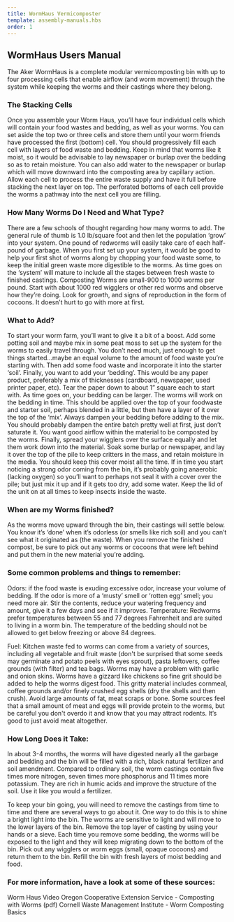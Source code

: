 ```yaml
---
title: WormHaus Vermicomposter
template: assembly-manuals.hbs
order: 1
---
```


## WormHaus Users Manual

The Aker WormHaus is a complete modular vermicomposting bin with up to four processing cells that enable airflow (and worm movement) through the system while keeping the worms and their castings where they belong.

### The Stacking Cells

Once you assemble your Worm Haus, you’ll have four individual cells which will contain your food wastes and bedding, as well as your worms.  You can set aside the top two or three cells and store them until your worm friends have processed the first (bottom) cell.  You should progressively fill each cell with layers of food waste and bedding.  Keep in mind that worms like it moist, so it would be advisable to lay newspaper or burlap over the bedding so as to retain moisture. You can also add water to the newspaper or burlap which will move downward into the composting area by capillary action. Allow each cell to process the entire waste supply and have it full before stacking the next layer on top.  The perforated bottoms of each cell provide the worms a pathway into the next cell you are filling.

### How Many Worms Do I Need and What Type?

There are a few schools of thought regarding how many worms to add.  The general rule of thumb is 1.0 lb/square foot and then let the population ‘grow’ into your system. One pound of redworms will easily take care of each half-pound of garbage. When you first set up your system, it would be good to help your first shot of worms along by chopping your food waste some, to keep the initial green waste more digestible to the worms.  As time goes on the ‘system’ will mature to include all the stages between fresh waste to finished castings. Composting Worms are small-900 to 1000 worms per pound. Start with about 1000 red wigglers or other red worms and observe how they’re doing.  Look for growth, and signs of reproduction in the form of cocoons. It doesn’t hurt to go with more at first.

### What to Add?

To start your worm farm, you’ll want to give it a bit of a boost.  Add some potting soil and maybe mix in some peat moss to set up the system for the worms to easily travel through. You don’t need much, just enough to get things started…maybe an equal volume to the amount of food waste you’re starting with. Then add some food waste and incorporate it into the starter ‘soil’.  Finally, you want to add your ‘bedding’.  This would be any paper product, preferably a mix of thicknesses (cardboard, newspaper, used printer paper, etc). Tear the paper down to about 1” square each to start with. As time goes on, your bedding can be larger. The worms will work on the bedding in time.  This should be applied over the top of your foodwaste and starter soil, perhaps blended in a little, but then have a layer of it over the top of the ‘mix’.  Always dampen your bedding before adding to the mix. You should probably dampen the entire batch pretty well at first, just don’t saturate it.  You want good airflow within the material to be composted by the worms.  Finally, spread your wigglers over the surface equally and let them work down into the material.  Soak some burlap or newspaper, and lay it over the top of the pile to keep critters in the mass, and retain moisture in the media. You should keep this cover moist all the time.  If in time you start noticing a strong odor coming from the bin, it’s probably going anaerobic (lacking oxygen) so you’ll want to perhaps not seal it with a cover over the pile; but just mix it up and if it gets too dry, add some water. Keep the lid of the unit on at all times to keep insects inside the waste.

### When are my Worms finished?

As the worms move upward through the bin, their castings will settle below.  You know it’s ‘done’ when it’s odorless (or smells like rich soil) and you can’t see what it originated as (the waste).  When you remove the finished compost, be sure to pick out any worms or cocoons that were left behind and put them in the new material you’re adding.

### Some common problems and things to remember:

Odors:  if the food waste is exuding excessive odor, increase your volume of bedding. If the odor is more of a ‘musty’ smell or ‘rotten egg’ smell; you need more air.  Stir the contents, reduce your watering frequency and amount, give it a few days and see if it improves.
Temperature: Redworms prefer temperatures between 55 and 77 degrees Fahrenheit and are suited to living in a worm bin. The temperature of the bedding should not be allowed to get below freezing or above 84 degrees.

Fuel:  Kitchen waste fed to worms can come from a variety of sources, including all vegetable and fruit waste (don't be surprised that some seeds may germinate and potato peels with eyes sprout), pasta leftovers, coffee grounds (with filter) and tea bags. Worms may have a problem with garlic and onion skins. Worms have a gizzard like chickens so fine grit should be added to help the worms digest food. This gritty material includes cornmeal, coffee grounds and/or finely crushed egg shells (dry the shells and then crush). Avoid large amounts of fat, meat scraps or bone. Some sources feel that a small amount of meat and eggs will provide protein to the worms, but be careful you don't overdo it and know that you may attract rodents.  It’s good to just avoid meat altogether.

### How Long Does it Take:

In about 3-4 months, the worms will have digested nearly all the garbage and bedding and the bin will be filled with a rich, black natural fertilizer and soil amendment. Compared to ordinary soil, the worm castings contain five times more nitrogen, seven times more phosphorus and 11 times more potassium. They are rich in humic acids and improve the structure of the soil. Use it like you would a fertilizer.

To keep your bin going, you will need to remove the castings from time to time and there are several ways to go about it. One way to do this is to shine a bright light into the bin. The worms are sensitive to light and will move to the lower layers of the bin. Remove the top layer of casting by using your hands or a sieve. Each time you remove some bedding, the worms will be exposed to the light and they will keep migrating down to the bottom of the bin. Pick out any wigglers or worm eggs (small, opaque cocoons) and return them to the bin. Refill the bin with fresh layers of moist bedding and food.

### For more information, have a look at some of these sources:

Worm Haus Video
Oregon Cooperative Extension Service - Composting with Worms (pdf)
Cornell Waste Management Institute - Worm Composting Basics
